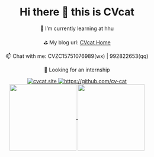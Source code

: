 <div align="center">
    <h1>Hi there 👋 this is CVcat</h1>
</div>


<div align="center">
    <p>🌱 I’m currently learning at hhu</p>
    <p>⛳ My blog url: <a href="https://github.com/cv-cat">CVcat Home</a></p>
    <p>📫 Chat with me: CVZC15751076989(wx) | 992822653(qq)</p>
    <p>🎯 Looking for an internship</p>
</div>


<div align="center">
    <a href="https://cvcat.site">
        <img src="https://img.shields.io/badge/CVcat-Home-skyblue" alt="cvcat.site">
    </a>
    <a href="https://github.com/cv-cat">
        <img src="https://img.shields.io/badge/CVcat-GitHub-mediumpurple" alt="https://github.com/cv-cat">
    </a>
</div>

  
<div align="center">
    <a href="https://github.com/cv-cat">
        <img height=180 align="center" src="https://github-readme-stats.vercel.app/api?username=cv-cat&show_icons=true&count_private=true&hide=prs&theme=default_repocard" />
    </a>
    <a> 
        <img height=180 align="center" src="https://sns-avatar-qc.xhscdn.com/avatar/1040g2jo314d4fmkh5q6g5opfn26ov65182rk9m0?imageView2/2/w/540/format/webp|imageMogr2/strip2" />
    </a>
</div>

